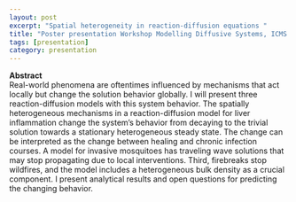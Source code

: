 ```yaml
---
layout: post
excerpt: "Spatial heterogeneity in reaction-diffusion equations " 
title: "Poster presentation Workshop Modelling Diffusive Systems, ICMS Edinburgh, Scotland"
tags: [presentation]
category: presentation
---
```


<b>Abstract</b><br>
Real-world phenomena are oftentimes influenced by mechanisms that act locally but change the solution behavior globally. I will present three reaction-diffusion models with this system behavior.
The spatially heterogeneous mechanisms in a reaction-diffusion model for liver inflammation change the system’s behavior from decaying to the trivial solution towards a stationary heterogeneous steady state. The change can be interpreted as the change between healing and chronic infection courses. A model for invasive mosquitoes has traveling wave solutions that may stop propagating due to local interventions. Third, firebreaks stop wildfires, and the model includes a heterogeneous bulk density as a crucial component. 
I present analytical results and open questions for predicting the changing behavior. 
